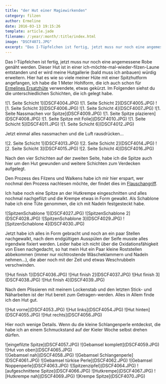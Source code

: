 ```yaml
---
title: "der Hut einer Magiewirkenden"
category: filzen
author: Ermeline
date: 2016-03-13 19:15:26
template: article.jade
filename: /:year/:month/:title/index.html
image: "DSCF4071.JPG"
excerpt: "Das I-Tüpfelchen ist fertig, jetzt muss nur noch eine angemessene Robe genäht werden."
---
```


Das I-Tüpfelchen ist fertig, jetzt muss nur noch eine angemessene Robe genäht werden. Dieser Hut ist in einer ich-möchte-mal-wieder-filzen-Laune entstanden und er wird meine Hutgallerie (bald muss ich anbauen) würdig erweitern. Hier hat es wie so viele meiner Hüte mit einer Spitzhutform angefangen, ich habe die 1 Meter Hohlform, die ich auch schon für [Ermelines Ersatzhüte](http://flauschiversum.de/2014/07/schwarzgruner-zwirbelhut/) verwendete, etwas gekürzt. Im Folgenden siehst du die unterschiedlichen Schichten, die ich gelegt habe.

<div class="slideshow_landscape">
![1. Seite Schicht 1](DSCF4004.JPG)
![1. Seite Schicht 2](DSCF4005.JPG)
![1. Seite Schicht 3](DSCF4006.JPG)
![1. Seite Schicht 4](DSCF4007.JPG)
![1. Seite Nassmachen vor Spitze](DSCF4009.JPG)
![1. Seite Spitze plazieren](DSCF4008.JPG)
![1. Seite Spitze mit Folie](DSCF4010.JPG)
![1. Seite Schicht 5](DSCF4011.JPG)
![1. Seite Schicht 6](DSCF4012.JPG)
</div>

Jetzt einmal alles nassmachen und die Luft rausdrücken...

<div class="slideshow_landscape">
![2. Seite Schicht 1](DSCF4013.JPG)
![2. Seite Schicht 2](DSCF4014.JPG)
![2. Seite Schicht 3](DSCF4015.JPG)
![2. Seite Schicht 4](DSCF4016.JPG)
</div>

Nach den vier Schichten auf der zweiten Seite, habe ich die Spitze auch hier um den Hut gewunden und weitere Schichten zum Verdecken aufgelegt.

Den Prozess des Filzens und Walkens habe ich mir hier erspart, wer nochmal den Prozess nachlesen möchte, der findet dies im [Flauschangriff](http://flauschiversum.de/2014/04/f-lauschangriff/).

Ich habe noch eine Spitze an der Hutkrempe eingeschnitten und alles nochmal nachgefilzt und die Krempe etwas in Form gewalkt. Als Schablone habe ich eine Tüte genommen, die ich mit Nadeln festgesteckt habe.

<div class="slideshow_landscape">
![SpitzenSchablone 1](DSCF4027.JPG)
![SpitzenSchablone 2](DSCF4028.JPG)
![SpitzenSchablone 3](DSCF4029.JPG)
![SpitzenSchablone 4](DSCF4030.JPG)
</div>

Jetzt habe ich alles in Form gebracht und noch an ein paar Stellen nachgewalkt, nach dem endgültigen Ausspülen der Seife musste alles irgendwie fixiert werden. Leider habe ich nicht über die Oxidationsfähigkeit von Eisen nachgedacht, so hat mein Hut ein Paar kleine Roststellen abbekommen (immer nur nichtrostende Wäscheklammern und Nadeln nehmen...), die aber noch mit der Zeit und etwas Weschrubbeln verschwinden. 

<div class="slideshow_portrait">
![Hut finish 1](DSCF4036.JPG)
![Hut finish 2](DSCF4037.JPG)
![Hut finish 3](DSCF4038.JPG)
![Hut finish 4](DSCF4039.JPG)
</div>

Nach dem Plissieren mit meinem Lockenstab und den letzten Stick- und Näharbeiten ist der Hut bereit zum Getragen-werden. Alles in Allem finde ich den Hut gut.

<div class="slideshow_portrait">
![Hut vorne](DSCF4053.JPG)
![Hut links](DSCF4054.JPG)
![Hut hinten](DSCF4055.JPG)
![Hut rechts](DSCF4056.JPG)
</div>

Hier noch wenige Details. Wenn du die kleine Schlangenperle entdeckst, die habe ich an einem Schmuckstand auf der Kieler Woche selbst drehen dürfen.

<div class="slideshow_portrait">
![eingefilzte Spitze](DSCF4057.JPG)
![Gebamsel komplett](DSCF4059.JPG)
![Hut von oben](DSCF4065.JPG)
</div>

<div class="slideshow_landscape">
![Gebamsel nah](DSCF4058.JPG)
![Gebamsel Schlangenperle](DSCF4061.JPG)
![Gebamsel türkise Perle](DSCF4062.JPG)
![Gebamsel Noppenperle](DSCF4063.JPG)
![Spitzenzipfel](DSCF4064.JPG)
![aufgeschnittene Spitze](DSCF4066.JPG)
![Hutkrempe](DSCF4067.JPG)
![Hutkrempe nah](DSCF4069.JPG)
![Krempe Spitze](DSCF4070.JPG)
</div>

